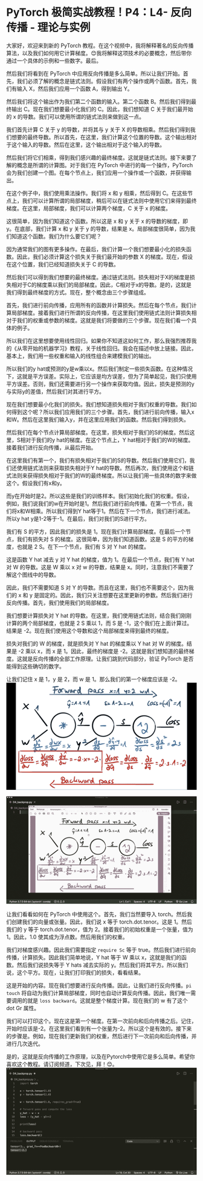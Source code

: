 # PyTorch 极简实战教程！P4：L4- 反向传播 - 理论与实例 

大家好，欢迎来到新的 PyTorch 教程。在这个视频中，我将解释著名的反向传播算法，以及我们如何用它计算梯度。😊我将解释这项技术的必要概念，然后带你通过一个具体的示例和一些数字。最后。

然后我们将看到在 PyTorch 中应用反向传播是多么简单。所以让我们开始。首先，我们必须了解的概念是链式法则。假设我们有两个操作或两个函数。首先，我们有输入 X，然后我们应用一个函数 A，得到输出 Y。

然后我们将这个输出作为我们第二个函数的输入。第二个函数 B。然后我们得到最终输出 C。现在我们想要最小化我们的 C。因此，我们想知道 C 关于我们最开始的 x 的导数。我们可以使用所谓的链式法则来做到这一点。

我们首先计算 C 关于 y 的导数，并将其与 y 关于 X 的导数相乘。然后我们得到我们想要的最终导数。所以首先，在这里，我们计算这个位置的导数。这个输出相对于这个输入的导数。然后在这里，这个输出相对于这个输入的导数。

然后我们将它们相乘，得到我们感兴趣的最终梯度。这就是链式法则。接下来要了解的概念是所谓的计算图。对于我们在 PyTorch 中进行的每一个操作，PyTorch 会为我们创建一个图。在每个节点上，我们应用一个操作或一个函数，并获得输出。

在这个例子中，我们使用乘法操作。我们将 x 和 y 相乘，然后得到 C。在这些节点上，我们可以计算所谓的局部梯度，稍后可以在链式法则中使用它们来得到最终梯度。在这里，局部梯度，我们可以计算两个梯度，C 关于 x 的梯度。

这很简单，因为我们知道这个函数。所以这是 x 和 y 关于 x 的导数的梯度，即 y。在底部，我们计算 x 和 y 关于 y 的导数，结果是 x。局部梯度很简单，因为我们知道这个函数。我们为什么要它们呢？

因为通常我们的图有更多操作。在最后，我们计算一个我们想要最小化的损失函数。因此，我们必须计算这个损失关于我们最开始的参数 X 的梯度。现在，假设在这个位置，我们已经知道损失关于 C 的导数。

然后我们可以得到我们想要的最终梯度。通过链式法则。损失相对于X的梯度是损失相对于C的梯度乘以我们的局部梯度。因此，C相对于x的导数。是的，这就是我们得到最终梯度的方式。现在，整个概念由三个步骤组成。

首先，我们进行前向传播，应用所有的函数并计算损失。然后在每个节点，我们计算局部梯度。接着我们进行所谓的反向传播，在这里我们使用链式法则计算损失相对于我们的权重或参数的梯度。这就是我们将要做的三个步骤。现在我们看一个具体的例子。

所以我们在这里想要使用线性回归。如果你不知道这如何工作，那么我强烈推荐我的《从零开始的机器学习》教程，关于线性回归。我会在描述中放上链接。因此，基本上，我们用一些权重和输入的线性组合来建模我们的输出。

所以我们的y hat或预测的y是w乘以x。然后我们制定一些损失函数。在这种情况下，这就是平方误差。实际上，它应该是均方误差，但为了简单起见，我们只使用平方误差。否则，我们还需要进行另一个操作来获取均值。因此，损失是预测的y与实际y的差值，然后我们对其进行平方。

现在我们想要最小化我们的损失。我们想知道损失相对于我们权重的导数。我们如何得到这个呢？所以我们应用我们的三个步骤。首先，我们进行前向传播，输入x和W。然后在这里我们输入y，并在这里应用我们的函数。然后我们得到损失。

然后我们在每个节点计算局部梯度。在这里，损失相对于我们的S的梯度。然后这里，S相对于我们的y hat的梯度。在这个节点上，Y hat相对于我们的W的梯度。接着我们进行反向传播，从最后开始。

在这里我们有第一个，我们有损失相对于我们的S的导数。然后我们使用它们，我们还使用链式法则来获取损失相对于Y hat的导数。然后再次，我们使用这个和链式法则来获得损失相对于我们的W的最终梯度。所以让我们用一些具体的数字来做这个。假设我们有x和y。

而y在开始时是2。所以这些是我们的训练样本。我们初始化我们的权重。假设，例如，我们说我们的w在开始时是1。然后我们进行前向传播。在第一个节点，我们将x和W相乘。所以我们得到Y hat等于1。然后在下一个节点，我们进行减法。所以y hat y是1-2等于-1。在最后，我们对我们的S进行平方。

我们有 S 的平方，因此我们的损失是 1。现在我们计算局部梯度。在最后一个节点，我们有损失对 S 的梯度。这很简单，因为我们知道函数。这是 S 的平方的梯度，也就是 2 S。在下一个节点，我们有 S 对 Y hat 的梯度。

这是函数 Y hat 减去 y 对 Y hat 的梯度，值为 1。在最后一个节点，我们有 Y hat 对 W 的导数。这是 W 乘以 x 对 w 的导数，结果是 x。同时，注意我们不需要了解这个图线中的导数。

因此，我们不需要知道 S 对 Y 的导数。而且在这里，我们也不需要这个，因为我们的 x 和 y 是固定的。因此，我们只关注想要在这里更新的参数。然后我们进行反向传播。首先，我们使用我们的局部梯度。

我们想要计算损失对 Y hat 的导数。在这里，我们使用链式法则，结合我们刚刚计算的两个局部梯度，也就是 2 S 乘以 1，而 S 是 -1，这个我们在上面计算过。结果是 -2。现在我们使用这个导数和这个局部梯度来得到最终的梯度。

损失对我们的 W 的梯度，就是损失对 Y hat 的梯度乘以 Y hat 对 W 的梯度。结果是 -2 乘以 x，而 x 是 1。因此，最终的梯度是 -2。这就是我们想知道的最终梯度。这就是反向传播的全部工作原理。让我们跳到代码部分，验证 PyTorch 是否能得到这些确切的数字。

让我们记住 x 是 1，y 是 2，而 w 是 1。那么我们的第一个梯度应该是 -2。![](img/84bf83ae2a8c01617b4cf06b2bc402cb_1.png)

![](img/84bf83ae2a8c01617b4cf06b2bc402cb_3.png)

让我们看看如何在 PyTorch 中使用这个。首先，我们当然要导入 torch。然后我们创建我们的向量或张量。因此，我们说 x 等于 torch.dot.tenor。这是 1。然后我们的 y 等于 torch.dot.tenor，值为 2。接着我们的初始权重是一个张量，值为 1。因此，1.0 使其成为浮点数。然后用我们的权重。

我们对梯度感兴趣。因此我们需要指定 `require Sc` 等于 true。然后我们进行前向传播，计算损失。因此我们简单地说，Y hat 等于 W 乘以 x，这就是我们的函数。然后我们说损失等于 Y hats 减去实际的 y。然后我们将其平方。所以我们说，这个平方。现在，让我们打印我们的损失，看看结果。

这是开始的内容。现在我们想要进行反向传播。因此，让我们进行反向传播。`pi touch` 将自动为我们计算局部梯度，同时也自动计算反向传播。因此，我们唯一需要调用的就是 `loss backward`。这就是整个梯度计算。现在我们的 w 有了这个 dot Gr 属性。

我们可以打印这个。现在这是第一个梯度。在第一次前向和后向传播之后。记住，开始时应该是-2。在这里我们看到有一个张量为-2。所以这个是有效的。接下来的步骤是。例如，现在我们更新我们的权重，然后进行下一次前向和后向传播，并进行几次迭代。

是的，这就是反向传播的工作原理，以及在Pytorch中使用它是多么简单。希望你喜欢这个教程。请订阅频道，下次见，拜！😊。![](img/84bf83ae2a8c01617b4cf06b2bc402cb_5.png)

